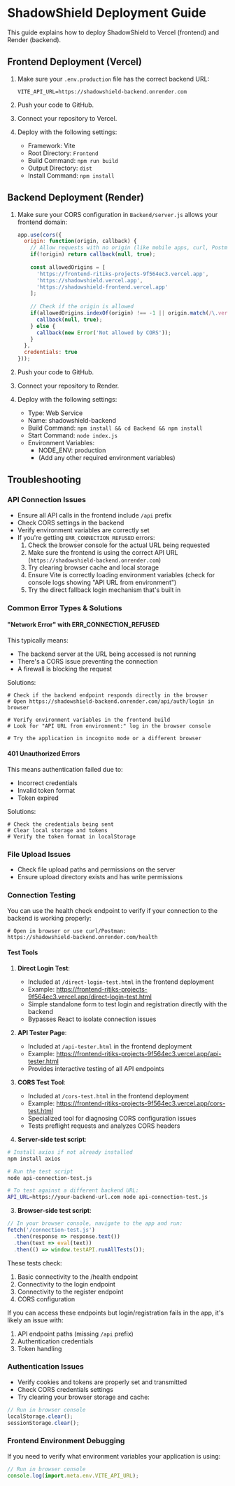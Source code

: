 # ShadowShield Deployment Guide

This guide explains how to deploy ShadowShield to Vercel (frontend) and Render (backend).

## Frontend Deployment (Vercel)

1. Make sure your `.env.production` file has the correct backend URL:
   ```
   VITE_API_URL=https://shadowshield-backend.onrender.com
   ```

2. Push your code to GitHub.

3. Connect your repository to Vercel.

4. Deploy with the following settings:
   - Framework: Vite
   - Root Directory: `Frontend`
   - Build Command: `npm run build`
   - Output Directory: `dist`
   - Install Command: `npm install`

## Backend Deployment (Render)

1. Make sure your CORS configuration in `Backend/server.js` allows your frontend domain:
   ```javascript
   app.use(cors({
     origin: function(origin, callback) {
       // Allow requests with no origin (like mobile apps, curl, Postman)
       if(!origin) return callback(null, true);
       
       const allowedOrigins = [
         'https://frontend-ritiks-projects-9f564ec3.vercel.app',
         'https://shadowshield.vercel.app',
         'https://shadowshield-frontend.vercel.app'
       ];
       
       // Check if the origin is allowed
       if(allowedOrigins.indexOf(origin) !== -1 || origin.match(/\.vercel\.app$/)) {
         callback(null, true);
       } else {
         callback(new Error('Not allowed by CORS'));
       }
     },
     credentials: true
   }));
   ```

2. Push your code to GitHub.

3. Connect your repository to Render.

4. Deploy with the following settings:
   - Type: Web Service
   - Name: shadowshield-backend
   - Build Command: `npm install && cd Backend && npm install`
   - Start Command: `node index.js`
   - Environment Variables:
     - NODE_ENV: production
     - (Add any other required environment variables)

## Troubleshooting

### API Connection Issues
- Ensure all API calls in the frontend include `/api` prefix
- Check CORS settings in the backend
- Verify environment variables are correctly set
- If you're getting `ERR_CONNECTION_REFUSED` errors:
  1. Check the browser console for the actual URL being requested
  2. Make sure the frontend is using the correct API URL (`https://shadowshield-backend.onrender.com`)
  3. Try clearing browser cache and local storage
  4. Ensure Vite is correctly loading environment variables (check for console logs showing "API URL from environment")
  5. Try the direct fallback login mechanism that's built in

### Common Error Types & Solutions

#### "Network Error" with ERR_CONNECTION_REFUSED
This typically means:
- The backend server at the URL being accessed is not running
- There's a CORS issue preventing the connection
- A firewall is blocking the request

Solutions:
```
# Check if the backend endpoint responds directly in the browser
# Open https://shadowshield-backend.onrender.com/api/auth/login in browser

# Verify environment variables in the frontend build
# Look for "API URL from environment:" log in the browser console

# Try the application in incognito mode or a different browser
```

#### 401 Unauthorized Errors
This means authentication failed due to:
- Incorrect credentials
- Invalid token format
- Token expired

Solutions:
```
# Check the credentials being sent
# Clear local storage and tokens
# Verify the token format in localStorage
```

### File Upload Issues
- Check file upload paths and permissions on the server
- Ensure upload directory exists and has write permissions

### Connection Testing
You can use the health check endpoint to verify if your connection to the backend is working properly:

```
# Open in browser or use curl/Postman:
https://shadowshield-backend.onrender.com/health
```

#### Test Tools

1. **Direct Login Test**:
   - Included at `/direct-login-test.html` in the frontend deployment
   - Example: https://frontend-ritiks-projects-9f564ec3.vercel.app/direct-login-test.html
   - Simple standalone form to test login and registration directly with the backend
   - Bypasses React to isolate connection issues

2. **API Tester Page**:
   - Included at `/api-tester.html` in the frontend deployment
   - Example: https://frontend-ritiks-projects-9f564ec3.vercel.app/api-tester.html
   - Provides interactive testing of all API endpoints

3. **CORS Test Tool**:
   - Included at `/cors-test.html` in the frontend deployment
   - Example: https://frontend-ritiks-projects-9f564ec3.vercel.app/cors-test.html
   - Specialized tool for diagnosing CORS configuration issues
   - Tests preflight requests and analyzes CORS headers

2. **Server-side test script**:
```bash
# Install axios if not already installed
npm install axios

# Run the test script
node api-connection-test.js

# To test against a different backend URL:
API_URL=https://your-backend-url.com node api-connection-test.js
```

3. **Browser-side test script**:
```javascript
// In your browser console, navigate to the app and run:
fetch('/connection-test.js')
  .then(response => response.text())
  .then(text => eval(text))
  .then(() => window.testAPI.runAllTests());
```

These tests check:
1. Basic connectivity to the /health endpoint
2. Connectivity to the login endpoint
3. Connectivity to the register endpoint
4. CORS configuration

If you can access these endpoints but login/registration fails in the app, it's likely an issue with:
1. API endpoint paths (missing `/api` prefix)
2. Authentication credentials
3. Token handling

### Authentication Issues
- Verify cookies and tokens are properly set and transmitted
- Check CORS credentials settings 
- Try clearing your browser storage and cache:
```javascript
// Run in browser console
localStorage.clear();
sessionStorage.clear();
```

### Frontend Environment Debugging
If you need to verify what environment variables your application is using:
```javascript
// Run in browser console
console.log(import.meta.env.VITE_API_URL);
```
